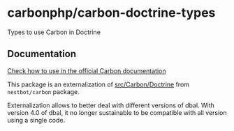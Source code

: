 # carbonphp/carbon-doctrine-types

Types to use Carbon in Doctrine

## Documentation

[Check how to use in the official Carbon documentation](https://carbon.nesbot.com/symfony/)

This package is an externalization of [src/Carbon/Doctrine](https://github.com/briannesbitt/Carbon/tree/2.71.0/src/Carbon/Doctrine)
from `nestbot/carbon` package.

Externalization allows to better deal with different versions of dbal. With
version 4.0 of dbal, it no longer sustainable to be compatible with all version
using a single code.
